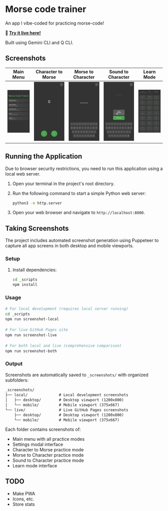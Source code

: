 # Morse code trainer

An app I vibe-coded for practicing morse-code!

**🚀 [Try it live here!](https://sumitgouthaman.com/morse-code-trainer/)**

Built using Gemini CLI and Q CLI.

## Screenshots

| Main Menu | Character to Morse | Morse to Character | Sound to Character | Learn Mode |
|:---:|:---:|:---:|:---:|:---:|
| ![Main Menu](_screenshots/local/mobile/01-main-menu.png) | ![Char to Morse](_screenshots/local/mobile/03-char-to-morse.png) | ![Morse to Char](_screenshots/local/mobile/04-morse-to-char.png) | ![Sound to Char](_screenshots/local/mobile/05-sound-to-char.png) | ![Learn Mode](_screenshots/local/mobile/06-learn-mode.png) |

## Running the Application

Due to browser security restrictions, you need to run this application using a local web server.

1.  Open your terminal in the project's root directory.
2.  Run the following command to start a simple Python web server:

    ```bash
    python3 -m http.server
    ```

3.  Open your web browser and navigate to `http://localhost:8000`.

## Taking Screenshots

The project includes automated screenshot generation using Puppeteer to capture all app screens in both desktop and mobile viewports.

### Setup
1. Install dependencies:
   ```bash
   cd _scripts
   npm install
   ```

### Usage
```bash
# For local development (requires local server running)
cd _scripts
npm run screenshot-local

# For live GitHub Pages site
npm run screenshot-live

# For both local and live (comprehensive comparison)
npm run screenshot-both
```

### Output
Screenshots are automatically saved to `_screenshots/` with organized subfolders:
```
_screenshots/
├── local/              # Local development screenshots
│   ├── desktop/        # Desktop viewport (1200x800)
│   └── mobile/         # Mobile viewport (375x667)
└── live/               # Live GitHub Pages screenshots
    ├── desktop/        # Desktop viewport (1200x800)
    └── mobile/         # Mobile viewport (375x667)
```

Each folder contains screenshots of:
- Main menu with all practice modes
- Settings modal interface
- Character to Morse practice mode
- Morse to Character practice mode
- Sound to Character practice mode
- Learn mode interface

## TODO
- Make PWA
- Icons, etc.
- Store stats